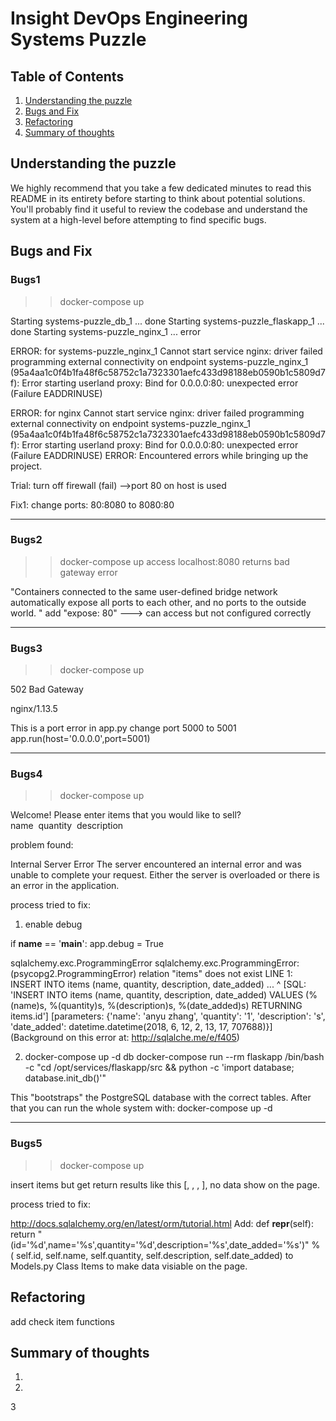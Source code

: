 # Insight DevOps Engineering Systems Puzzle

## Table of Contents
1. [Understanding the puzzle](README.md#understanding-the-puzzle)
2. [Bugs and Fix](README.md#bugs-and-fix)
3. [Refactoring](README.md#refactoring)
4. [Summary of thoughts](README.md#summary-of-thoughts)


## Understanding the puzzle

We highly recommend that you take a few dedicated minutes to read this README in its entirety before starting to think about potential solutions. You'll probably find it useful to review the codebase and understand the system at a high-level before attempting to find specific bugs.

## Bugs and Fix

### Bugs1
>> docker-compose up

Starting systems-puzzle_db_1 ... done
Starting systems-puzzle_flaskapp_1 ... done
Starting systems-puzzle_nginx_1    ... error

ERROR: for systems-puzzle_nginx_1  Cannot start service nginx: driver failed programming external connectivity on endpoint systems-puzzle_nginx_1 (95a4aa1c0f4b1fa48f6c58752c1a7323301aefc433d98188eb0590b1c5809d7f): Error starting userland proxy: Bind for 0.0.0.0:80: unexpected error (Failure EADDRINUSE)

ERROR: for nginx  Cannot start service nginx: driver failed programming external connectivity on endpoint systems-puzzle_nginx_1 (95a4aa1c0f4b1fa48f6c58752c1a7323301aefc433d98188eb0590b1c5809d7f): Error starting userland proxy: Bind for 0.0.0.0:80: unexpected error (Failure EADDRINUSE)
ERROR: Encountered errors while bringing up the project.

Trial: turn off firewall (fail)
-->port 80 on host is used

Fix1: change ports: 80:8080 to 8080:80

----------------------------------------
### Bugs2

>> docker-compose up
access localhost:8080 returns bad gateway error

"Containers connected to the same user-defined bridge network automatically expose all ports to each other, and no ports to the outside world. "
add "expose: 80"
---> can access but not configured correctly

----------------------------------------

### Bugs3



>> docker-compose up

502 Bad Gateway

nginx/1.13.5

This is a port error in app.py
change port 5000 to 5001 app.run(host='0.0.0.0',port=5001)

-------------------------------------------------------------
### Bugs4

>> docker-compose up

Welcome!
Please enter items that you would like to sell?
name  quantity  description  

problem found: 

Internal Server Error
The server encountered an internal error and was unable to complete your request. Either the server is overloaded or there is an error in the application.

process  tried to fix:

1. enable debug 

if __name__ == '__main__':
    app.debug = True

sqlalchemy.exc.ProgrammingError
sqlalchemy.exc.ProgrammingError: (psycopg2.ProgrammingError) relation "items" does not exist
LINE 1: INSERT INTO items (name, quantity, description, date_added) ...
                    ^
 [SQL: 'INSERT INTO items (name, quantity, description, date_added) VALUES (%(name)s, %(quantity)s, %(description)s, %(date_added)s) RETURNING items.id'] [parameters: {'name': 'anyu zhang', 'quantity': '1', 'description': 's', 'date_added': datetime.datetime(2018, 6, 12, 2, 13, 17, 707688)}] (Background on this error at: http://sqlalche.me/e/f405)


2. docker-compose up -d db
docker-compose run --rm flaskapp /bin/bash -c "cd /opt/services/flaskapp/src && python -c  'import database; database.init_db()'"

This "bootstraps" the PostgreSQL database with the correct tables. After that you can run the whole system with:
docker-compose up -d


-----------------------------------------------------------------
### Bugs5

>> docker-compose up

insert items but get return results like this  [, , , ], no data show on the page.

process  tried to fix:
  
http://docs.sqlalchemy.org/en/latest/orm/tutorial.html
Add:
def __repr__(self):
    	return "(id='%d',name='%s',quantity='%d',description='%s',date_added='%s')" % (
    		self.id, self.name, self.quantity, self.description, self.date_added)
to Models.py Class Items
to make data visiable on the page.




## Refactoring
add check item functions


## Summary of thoughts

1.
2.
3

